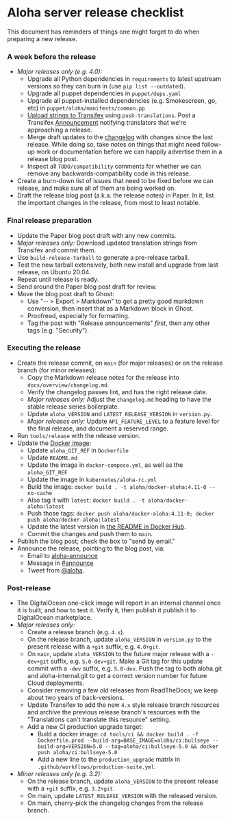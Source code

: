 # Aloha server release checklist

This document has reminders of things one might forget to do when
preparing a new release.

### A week before the release

- _Major releases only (e.g. 4.0):_
  - Upgrade all Python dependencies in
    `requirements` to latest upstream versions so they can burn in (use
    `pip list --outdated`).
  - Upgrade all puppet dependencies in `puppet/deps.yaml`
  - Upgrade all puppet-installed dependencies (e.g. Smokescreen, go,
    etc) in `puppet/aloha/manifests/common.pp`
  - [Upload strings to
    Transifex](../translating/internationalization.md#translation-process)
    using `push-translations`. Post a Transifex
    [Announcement](https://www.transifex.com/aloha/aloha/announcements/)
    notifying translators that we're approaching a release.
  - Merge draft updates to the [changelog](../overview/changelog.md)
    with changes since the last release. While doing so, take notes on
    things that might need follow-up work or documentation before we
    can happily advertise them in a release blog post.
  - Inspect all `TODO/compatibility` comments for whether we can
    remove any backwards-compatibility code in this release.
- Create a burn-down list of issues that need to be fixed before we can
  release, and make sure all of them are being worked on.
- Draft the release blog post (a.k.a. the release notes) in Paper. In
  it, list the important changes in the release, from most to least
  notable.

### Final release preparation

- Update the Paper blog post draft with any new commits.
- _Major releases only:_ Download updated translation strings from
  Transifex and commit them.
- Use `build-release-tarball` to generate a pre-release tarball.
- Test the new tarball extensively, both new install and upgrade from last
  release, on Ubuntu 20.04.
- Repeat until release is ready.
- Send around the Paper blog post draft for review.
- Move the blog post draft to Ghost:
  - Use "··· > Export > Markdown" to get a pretty good markdown conversion, then insert that as a Markdown block in Ghost.
  - Proofread, especially for formatting.
  - Tag the post with "Release announcements" _first_, then any other tags (e.g. "Security").

### Executing the release

- Create the release commit, on `main` (for major releases) or on the
  release branch (for minor releases):
  - Copy the Markdown release notes for the release into
    `docs/overview/changelog.md`.
  - Verify the changelog passes lint, and has the right release date.
  - _Major releases only:_ Adjust the `changelog.md` heading to have
    the stable release series boilerplate.
  - Update `aloha_VERSION` and `LATEST_RELEASE_VERSION` in `version.py`.
  - _Major releases only:_ Update `API_FEATURE_LEVEL` to a feature
    level for the final release, and document a reserved range.
- Run `tools/release` with the release version.
- Update the [Docker image](https://github.com/aloha/docker-aloha):
  - Update `aloha_GIT_REF` in `Dockerfile`
  - Update `README.md`
  - Update the image in `docker-compose.yml`, as well as the `aloha_GIT_REF`
  - Update the image in `kubernetes/aloha-rc.yml`
  - Build the image: `docker build . -t aloha/docker-aloha:4.11-0 --no-cache`
  - Also tag it with `latest`: `docker build . -t aloha/docker-aloha:latest`
  - Push those tags: `docker push aloha/docker-aloha:4.11-0; docker push aloha/docker-aloha:latest`
  - Update the latest version in [the README in Docker Hub](https://hub.docker.com/repository/docker/aloha/docker-aloha).
  - Commit the changes and push them to `main`.
- Publish the blog post; check the box to "send by email."
- Announce the release, pointing to the blog post, via:
  - Email to [aloha-announce](https://groups.google.com/g/aloha-announce)
  - Message in [#announce](https://chat.aloha.org/#narrow/stream/1-announce)
  - Tweet from [@aloha](https://twitter.com/aloha).

### Post-release

- The DigitalOcean one-click image will report in an internal channel
  once it is built, and how to test it. Verify it, then publish it
  publish it to DigitalOcean marketplace.
- _Major releases only:_
  - Create a release branch (e.g. `4.x`).
  - On the release branch, update `aloha_VERSION` in `version.py` to
    the present release with a `+git` suffix, e.g. `4.0+git`.
  - On `main`, update `aloha_VERSION` to the future major release with
    a `-dev+git` suffix, e.g. `5.0-dev+git`. Make a Git tag for this
    update commit with a `-dev` suffix, e.g. `5.0-dev`. Push the tag
    to both aloha.git and aloha-internal.git to get a correct version
    number for future Cloud deployments.
  - Consider removing a few old releases from ReadTheDocs; we keep about
    two years of back-versions.
  - Update Transifex to add the new `4.x` style release branch
    resources and archive the previous release branch's resources with
    the "Translations can't translate this resource" setting.
  - Add a new CI production upgrade target:
    - Build a docker image: `cd tools/ci && docker build . -f Dockerfile.prod --build-arg=BASE_IMAGE=aloha/ci:bullseye --build-arg=VERSION=5.0 --tag=aloha/ci:bullseye-5.0 && docker push aloha/ci:bullseye-5.0`
    - Add a new line to the `production_upgrade` matrix in
      `.github/workflows/production-suite.yml`.
- _Minor releases only (e.g. 3.2):_
  - On the release branch, update `aloha_VERSION` to the present
    release with a `+git` suffix, e.g. `3.2+git`.
  - On main, update `LATEST_RELEASE_VERSION` with the released version.
  - On main, cherry-pick the changelog changes from the release
    branch.
